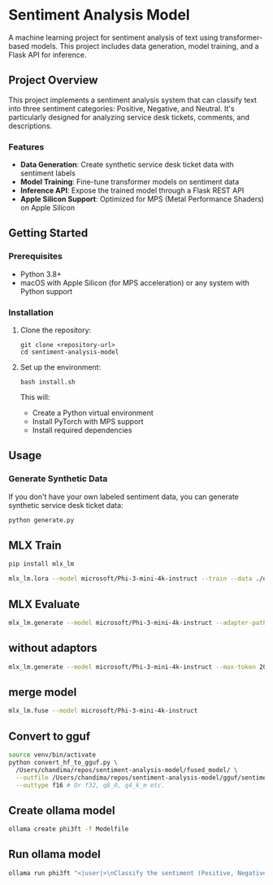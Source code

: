 # Sentiment Analysis Model

A machine learning project for sentiment analysis of text using transformer-based models. This project includes data generation, model training, and a Flask API for inference.

## Project Overview

This project implements a sentiment analysis system that can classify text into three sentiment categories: Positive, Negative, and Neutral. It's particularly designed for analyzing service desk tickets, comments, and descriptions.

### Features

- **Data Generation**: Create synthetic service desk ticket data with sentiment labels
- **Model Training**: Fine-tune transformer models on sentiment data
- **Inference API**: Expose the trained model through a Flask REST API
- **Apple Silicon Support**: Optimized for MPS (Metal Performance Shaders) on Apple Silicon

## Getting Started

### Prerequisites

- Python 3.8+
- macOS with Apple Silicon (for MPS acceleration) or any system with Python support

### Installation

1. Clone the repository:
   ```
   git clone <repository-url>
   cd sentiment-analysis-model
   ```

2. Set up the environment:
   ```
   bash install.sh
   ```
   
   This will:
   - Create a Python virtual environment
   - Install PyTorch with MPS support
   - Install required dependencies

## Usage

### Generate Synthetic Data

If you don't have your own labeled sentiment data, you can generate synthetic service desk ticket data:

```bash
python generate.py
```


## MLX Train

```bash
pip install mlx_lm
```

```bash
mlx_lm.lora --model microsoft/Phi-3-mini-4k-instruct --train --data ./data --iters 1000
```

## MLX Evaluate

```bash
mlx_lm.generate --model microsoft/Phi-3-mini-4k-instruct --adapter-path ./adapters --max-token 2048 --prompt "<|user|>\nClassify the sentiment (Positive, Negative, or Neutral) for this ServiceNow ticket text:\nRequesting access to Outlook for new user Marc Crawford.<|end|>"
```


## without adaptors
```bash
mlx_lm.generate --model microsoft/Phi-3-mini-4k-instruct --max-token 2048 --prompt "<|user|>\nClassify the sentiment (Positive, Negative, or Neutral) for this ServiceNow ticket text:\nRequesting access to Outlook for new user Marc Crawford.<|end|>"
```

## merge model
```bash
mlx_lm.fuse --model microsoft/Phi-3-mini-4k-instruct
```


## Convert to gguf

```bash
source venv/bin/activate
python convert_hf_to_gguf.py \
  /Users/chandima/repos/sentiment-analysis-model/fused_model/ \
  --outfile /Users/chandima/repos/sentiment-analysis-model/gguf/sentiment-finetuned-mps.gguf \
  --outtype f16 # Or f32, q8_0, q4_k_m etc.
```

## Create ollama model
```bash
ollama create phi3ft -f Modelfile
```

## Run ollama model
```bash
ollama run phi3ft "<|user|>\nClassify the sentiment (Positive, Negative, or Neutral) for this ServiceNow ticket text:\nRequesting access to Outlook for new user Marc Crawford.<|end|>" 
```